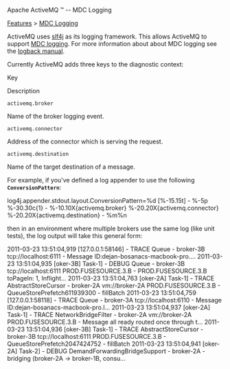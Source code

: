 Apache ActiveMQ ™ -- MDC Logging 

[Features](features.md) > [MDC Logging](Features/mdc-logging.md)


ActiveMQ uses [slf4j](http://www.slf4j.org/) as its logging framework. This allows ActiveMQ to support [MDC logging](http://www.slf4j.org/api/org/slf4j/MDC.html). For more information about about MDC logging see the [logback manual](http://logback.qos.ch/manual/mdc.html).

Currently ActiveMQ adds three keys to the diagnostic context:

Key

Description

`activemq.broker`

Name of the broker logging event.

`activemq.connector`

Address of the connector which is serving the request.

`activemq.destination`

Name of the target destination of a message.

For example, if you've defined a log appender to use the following **`ConversionPattern`**:

log4j.appender.stdout.layout.ConversionPattern=%d \[%-15.15t\] - %-5p %-30.30c{1} - %-10.10X{activemq.broker} %-20.20X{activemq.connector} %-20.20X{activemq.destination} - %m%n

then in an environment where multiple brokers use the same log (like unit tests), the log output will take this general form:

2011-03-23 13:51:04,919 \[127.0.0.1:58146\] - TRACE Queue                          - broker-3B  tcp://localhost:6111                      - Message ID:dejan-bosanacs-macbook-pro....
2011-03-23 13:51:04,935 \[oker-3B\] Task-1\] - DEBUG Queue                          - broker-3B  tcp://localhost:6111 PROD.FUSESOURCE.3.B  - PROD.FUSESOURCE.3.B toPageIn: 1, Inflight...
2011-03-23 13:51:04,763 \[oker-2A\] Task-1\] - TRACE AbstractStoreCursor            - broker-2A  vm://broker-2A       PROD.FUSESOURCE.3.B  - QueueStorePrefetch611939300 - fillBatch
2011-03-23 13:51:04,759 \[127.0.0.1:58118\] - TRACE Queue                          - broker-3A  tcp://localhost:6110                      - Message ID:dejan-bosanacs-macbook-pro.l...
2011-03-23 13:51:04,937 \[oker-2A\] Task-1\] - TRACE NetworkBridgeFilter            - broker-2A  vm://broker-2A       PROD.FUSESOURCE.3.B  - Message all ready routed once through t...
2011-03-23 13:51:04,936 \[oker-3B\] Task-1\] - TRACE AbstractStoreCursor            - broker-3B  tcp://localhost:6111 PROD.FUSESOURCE.3.B  - QueueStorePrefetch2047424752 - fillBatch
2011-03-23 13:51:04,941 \[oker-2A\] Task-2\] - DEBUG DemandForwardingBridgeSupport  - broker-2A                                            - bridging (broker-2A -> broker-1B, consu...

